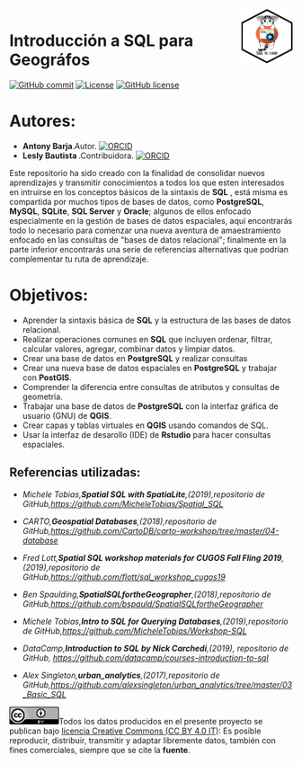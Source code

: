 <img alt="SpatialSQL" src="./Img/icon/sql_update.png" align="right" width = 18%/>

# Introducción a SQL para Geográfos
[![GitHub commit](https://img.shields.io/github/last-commit/pcm-dpc/COVID-19)](https://github.com/barja8/IntroSQL/commits/master)
[![License](https://img.shields.io/badge/License-MIT-blue.svg)](https://opensource.org/licenses/MIT)
[![GitHub license](https://img.shields.io/badge/License-Creative%20Commons%20Attribution%204.0%20International-blue)](https://creativecommons.org/licenses/)

# Autores: 
- <strong>Antony Barja</strong>.Autor. <a href='https://orcid.org/0000-0001-5921-2858' target='orcid.widget'><img src='https://members.orcid.org/sites/default/files/vector_iD_icon.svg' class='orcid' alt='ORCID' width = 14></a>
- <strong> Lesly Bautista </strong>.Contribuidora. <a href='https://orcid.org/0000-0003-3523-8687' target='orcid.widget'><img src='https://members.orcid.org/sites/default/files/vector_iD_icon.svg' class='orcid' alt='ORCID' width = 14></a>

Este repositorio ha sido creado con la finalidad de consolidar nuevos aprendizajes y transmitir conocimientos a todos los que esten interesados en intruirse en los conceptos básicos de la sintaxis de **SQL** 
, está misma es compartida por muchos tipos de bases de datos, como **PostgreSQL**, **MySQL**, **SQLite**, **SQL Server** y **Oracle**; algunos de ellos enfocado especialmente en la gestión de bases de datos espaciales, aquí encontrarás todo lo necesario para comenzar una nueva aventura de amaestramiento enfocado en las consultas de "bases de datos relacional"; finalmente
en la parte inferior encontrarás una serie de referencias alternativas que podrían complementar tu ruta de aprendizaje.


# Objetivos:
 - Aprender la sintaxis básica de **SQL** y la estructura de las bases de datos relacional.
 - Realizar operaciones comunes en **SQL** que incluyen ordenar, filtrar, calcular valores, agregar, combinar datos y limpiar datos.
 - Crear una base de datos en **PostgreSQL** y realizar consultas 
 - Crear una nueva base de datos espaciales en **PostgreSQL** y trabajar con **PostGIS**.
 - Comprender la diferencia entre consultas de atributos y consultas de geometría.
 - Trabajar una base de datos de **PostgreSQL** con la interfaz gráfica de usuario (GNU) de **QGIS**.
 - Crear capas y tablas virtuales en **QGIS** usando  comandos de SQL.
 - Usar la interfaz de desarollo (IDE) de **Rstudio** para hacer consultas espaciales. 
  

## Referencias utilizadas:
- *Michele Tobias,**Spatial SQL with SpatiaLite**,(2019),repositorio de GitHub,https://github.com/MicheleTobias/Spatial_SQL*
  
- *CARTO,**Geospatial Databases**,(2018),repositorio de GitHub,https://github.com/CartoDB/carto-workshop/tree/master/04-database*
  
- *Fred Lott,**Spatial SQL workshop materials for CUGOS Fall Fling 2019**,(2019),repositorio de GitHub,https://github.com/flott/sql_workshop_cugos19*
  
- *Ben Spaulding,**SpatialSQLfortheGeographer**,(2018),repositorio de GitHub,https://github.com/bspauld/SpatialSQLfortheGeographer*
  
- *Michele Tobias,**Intro to SQL for Querying Databases**,(2019),repositorio de GitHub,https://github.com/MicheleTobias/Workshop-SQL*
  
- *DataCamp,**Introduction to SQL by Nick Carchedi**,(2019), repositorio de GitHub, https://github.com/datacamp/courses-introduction-to-sql*

- *Alex Singleton,**urban_analytics**,(2017),repositorio de GitHub,https://github.com/alexsingleton/urban_analytics/tree/master/03_Basic_SQL*  

![](./Img/icon/istat88x31.png)Todos los datos producidos en el presente proyecto se publican bajo [licencia Creative Commons (CC BY 4.0 IT)](https://creativecommons.org/share-your-work/): Es posible reproducir, distribuir, transmitir y adaptar libremente datos,  también con fines comerciales, siempre que se cite la **fuente**.
